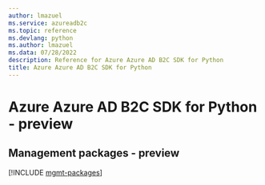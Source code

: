 ```yaml
---
author: lmazuel
ms.service: azureadb2c
ms.topic: reference
ms.devlang: python
ms.author: lmazuel
ms.data: 07/28/2022
description: Reference for Azure Azure AD B2C SDK for Python
title: Azure Azure AD B2C SDK for Python
---
```

# Azure Azure AD B2C SDK for Python - preview

## Management packages - preview
[!INCLUDE [mgmt-packages](azure-ad-b2c-mgmt-index.md)]